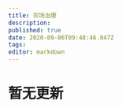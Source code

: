 ```yaml
---
title: 农场治理
description: 
published: true
date: 2020-09-06T09:48:46.047Z
tags: 
editor: markdown
---
```


# 暂无更新

